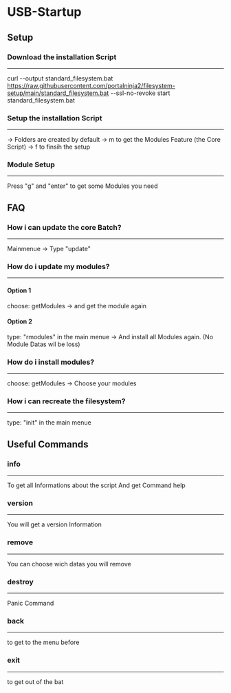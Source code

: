 # USB-Startup

## Setup
### Download the installation Script
---
curl --output standard_filesystem.bat https://raw.githubusercontent.com/portalninja2/filesystem-setup/main/standard_filesystem.bat --ssl-no-revoke
start standard_filesystem.bat

### Setup the installation Script
---
-> Folders are created by default
-> m to get the Modules Feature (the Core Script)
-> f to finsih the setup

### Module Setup
---
Press "g" and "enter" to get some Modules you need

## FAQ
### How i can update the core Batch?
----
Mainmenue -> Type "update"

### How do i update my modules?
----

#### Option 1
choose: getModules -> and get the module again

#### Option 2
type: "rmodules" in the main menue -> And install all Modules again. (No Module Datas wil be loss)

### How do i install modules?
----
choose: getModules -> Choose your modules

### How i can recreate the filesystem?
----
type: "init" in the main menue

## Useful Commands
### info
---
To get all Informations about the script
And get Command help

### version
---
You will get a version Information

### remove
---
You can choose wich datas you will remove

### destroy
---
Panic Command

### back
---
to get to the menu before

### exit
---
to get out of the bat
